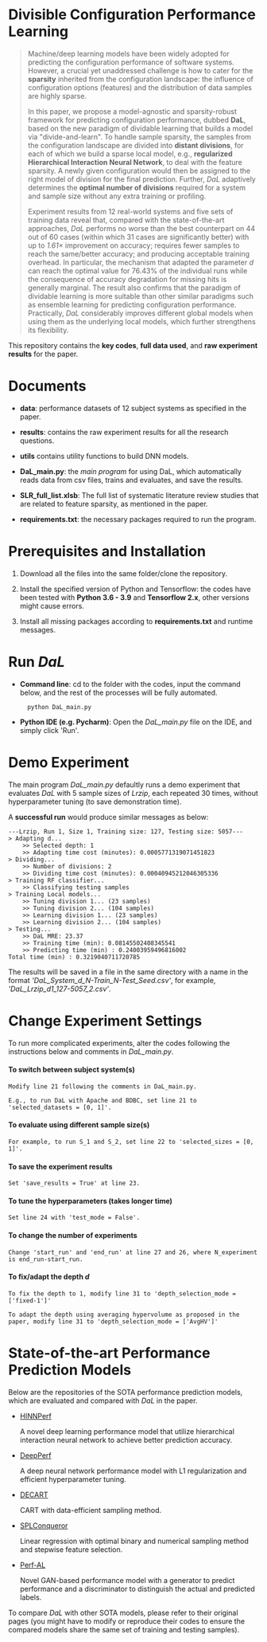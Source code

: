 # Divisible Configuration Performance Learning
 >Machine/deep learning models have been widely adopted for predicting the configuration performance of software systems.
 However, a crucial yet unaddressed challenge is how to cater for the **sparsity** inherited from the configuration landscape: 
 the influence of configuration options (features) and the distribution of data samples are highly sparse. 
 > 
 > In this paper, we propose a model-agnostic and sparsity-robust framework for predicting configuration performance, dubbed **DaL**, 
 based on the new paradigm of dividable learning that builds a model via "divide-and-learn". To handle sample sparsity, 
 the samples from the configuration landscape are divided into **distant divisions**, for each of which we build a sparse local model, 
 e.g., **regularized Hierarchical Interaction Neural Network**, to deal with the feature sparsity. A newly given configuration would then be assigned 
 to the right model of division for the final prediction. Further, *DaL* adaptively determines the **optimal number of divisions** 
 required for a system and sample size without any extra training or profiling. 
 > 
 > Experiment results from 12 real-world systems and five sets of training data reveal that, compared with the state-of-the-art approaches, *DaL* performs no worse than 
 the best counterpart on 44 out of 60 cases (within which 31 cases are significantly better) with up to *1.61×* 
 improvement on accuracy; requires fewer samples to reach the same/better accuracy; and producing acceptable training 
 overhead. In particular, the mechanism that adapted the parameter *d* can reach the optimal value for 76.43% of the 
 individual runs while the consequence of accuracy degradation for missing hits is generally marginal. The result also 
 confirms that the paradigm of dividable learning is more suitable than other similar paradigms such as ensemble learning 
 for predicting configuration performance. Practically, *DaL* considerably improves different global models when using 
 them as the underlying local models, which further strengthens its flexibility.
 
This repository contains the **key codes**, **full data used**, and **raw experiment results** for the paper.

# Documents
- **data**:
performance datasets of 12 subject systems as specified in the paper.

- **results**:
contains the raw experiment results for all the research questions.

- **utils**
contains utility functions to build DNN models.

- **DaL_main.py**: 
the *main program* for using DaL, which automatically reads data from csv files, trains and evaluates, and save the results.

- **SLR_full_list.xlsb**: 
The full list of systematic literature review studies that are related to feature sparsity, as mentioned in the paper.

- **requirements.txt**:
the necessary packages required to run the program.

# Prerequisites and Installation
1. Download all the files into the same folder/clone the repository.

2. Install the specified version of Python and Tensorflow:
the codes have been tested with **Python 3.6 - 3.9** and **Tensorflow 2.x**, other versions might cause errors.

3. Install all missing packages according to **requirements.txt** and runtime messages.


# Run *DaL*

- **Command line**: cd to the folder with the codes, input the command below, and the rest of the processes will be fully automated.

        python DaL_main.py
        
- **Python IDE (e.g. Pycharm)**: Open the *DaL_main.py* file on the IDE, and simply click 'Run'.


# Demo Experiment
The main program *DaL_main.py* defaultly runs a demo experiment that evaluates *DaL* with 5 sample sizes of *Lrzip*, 
each repeated 30 times, without hyperparameter tuning (to save demonstration time).

A **successful run** would produce similar messages as below: 

    ---Lrzip, Run 1, Size 1, Training size: 127, Testing size: 5057---
    > Adapting d...
        >> Selected depth: 1
        >> Adapting time cost (minutes): 0.0005771319071451823
    > Dividing...
        >> Number of divisions: 2
        >> Dividing time cost (minutes): 0.00040945212046305336
    > Training RF classifier...
        >> Classifying testing samples
    > Training Local models...
        >> Tuning division 1... (23 samples)
        >> Tuning division 2... (104 samples)
        >> Learning division 1... (23 samples)
        >> Learning division 2... (104 samples)
    > Testing...
        >> DaL MRE: 23.37
        >> Training time (min): 0.08145502408345541
        >> Predicting time (min) : 0.24003959496816002
    Total time (min) : 0.3219040711720785

The results will be saved in a file in the same directory with a name in the format *'DaL_System_d_N-Train_N-Test_Seed.csv'*, for example, *'DaL_Lrzip_d1_127-5057_2.csv'*.

# Change Experiment Settings
To run more complicated experiments, alter the codes following the instructions below and comments in *DaL_main.py*.

#### To switch between subject system(s)
    Modify line 21 following the comments in DaL_main.py.

    E.g., to run DaL with Apache and BDBC, set line 21 to 'selected_datasets = [0, 1]'.


#### To evaluate using different sample size(s)
    For example, to run S_1 and S_2, set line 22 to 'selected_sizes = [0, 1]'.


#### To save the experiment results
    Set 'save_results = True' at line 23.
    
    
#### To tune the hyperparameters (takes longer time)
    Set line 24 with 'test_mode = False'.


#### To change the number of experiments 
    Change 'start_run' and 'end_run' at line 27 and 26, where N_experiment is end_run-start_run. 


#### To fix/adapt the depth *d*
    To fix the depth to 1, modify line 31 to 'depth_selection_mode = ['fixed-1']'
    
    To adapt the depth using averaging hypervolume as proposed in the paper, modify line 31 to 'depth_selection_mode = ['AvgHV']'




# State-of-the-art Performance Prediction Models
Below are the repositories of the SOTA performance prediction models, which are evaluated and compared with *DaL* in the paper. 

- [HINNPerf](https://drive.google.com/drive/folders/1qxYzd5Om0HE1rK0syYQsTPhTQEBjghLh)

    A novel deep learning performance model that utilize hierarchical interaction neural network to achieve better prediction accuracy.

- [DeepPerf](https://github.com/DeepPerf/DeepPerf)

    A deep neural network performance model with L1 regularization and efficient hyperparameter tuning.

- [DECART](https://github.com/jmguo/DECART)

    CART with data-efficient sampling method.

- [SPLConqueror](https://github.com/se-sic/SPLConqueror)

    Linear regression with optimal binary and numerical sampling method and stepwise feature selection.

- [Perf-AL](https://github.com/GANPerf/GANPerf)

    Novel GAN-based performance model with a generator to predict performance and a discriminator to distinguish the actual and predicted labels.
    

To compare *DaL* with other SOTA models, please refer to their original pages (you might have to modify or reproduce their codes to ensure the compared models share the same set of training and testing samples).
